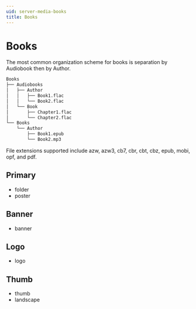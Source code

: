 ```yaml
---
uid: server-media-books
title: Books
---
```


# Books

The most common organization scheme for books is separation by Audiobook then by Author.

```txt
Books
├── Audiobooks
│   ├── Author
│   │   ├── Book1.flac
│   │   └── Book2.flac
│   └── Book
│       ├── Chapter1.flac
│       └── Chapter2.flac
└── Books
    └── Author
        ├── Book1.epub
        └── Book2.mp3
```

File extensions supported include azw, azw3, cb7, cbr, cbt, cbz, epub, mobi, opf, and pdf. 

## Primary

* folder
* poster

## Banner

* banner

## Logo

* logo

## Thumb

* thumb
* landscape
